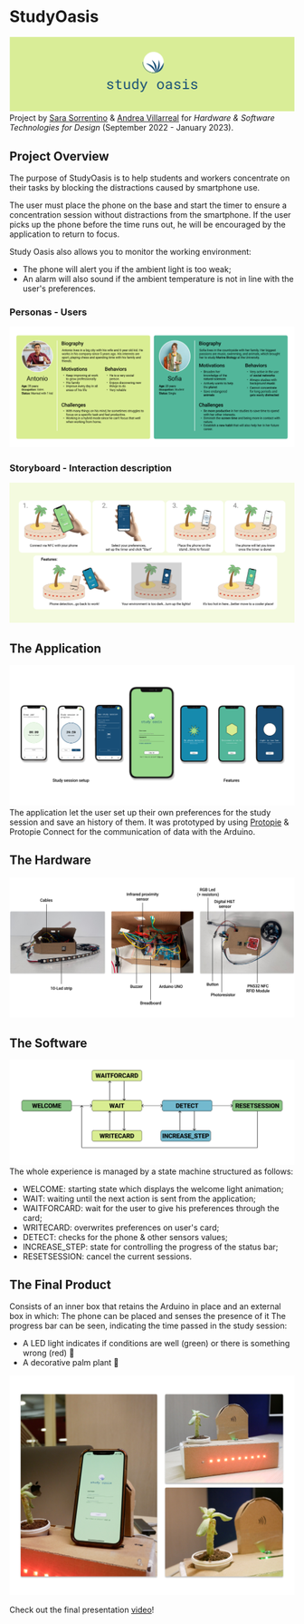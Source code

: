 # StudyOasis
![Logo](Images/StudyOasis.png)
Project by [Sara Sorrentino](https://www.linkedin.com/in/sarasorrentino28/) & [Andrea Villarreal](https://www.linkedin.com/in/andreavillarreale-98/) for _Hardware & Software Technologies for Design_ (September 2022 - January 2023).

## Project Overview
The purpose of StudyOasis is to help students and workers concentrate on their tasks by blocking the distractions caused by smartphone use.

The user must place the phone on the base and start the timer to ensure a concentration session without distractions from the smartphone. If the user picks up the phone before the time runs out, he will be encouraged by the application to return to focus.

Study Oasis also allows you to monitor the working environment:
- The phone will alert you if the ambient light is too weak;
- An alarm will also sound if the ambient temperature is not in line with the user's preferences.

### Personas - Users
![Logo](Images/Personas.png)

### Storyboard - Interaction description
![Logo](Images/Storyboard.png)

## The Application
![Logo](Images/TheApplication.png)
The application let the user set up their own preferences for the study session and save an history of them. It was prototyped by using [Protopie](https://www.protopie.io) & Protopie Connect for the communication of data with the Arduino.

## The Hardware 
![Logo](Images/TheHardware.png)

## The Software
![Logo](Images/TheSoftware.png)
The whole experience is managed by a state machine structured as follows:
- WELCOME: starting state which displays the welcome light animation;
- WAIT: waiting until the next action is sent from the application;
- WAITFORCARD: wait for the user to give his preferences through the card;
- WRITECARD: overwrites preferences on user's card;
- DETECT: checks for the phone & other sensors values;
- INCREASE_STEP: state for controlling the progress of the status bar;
- RESETSESSION: cancel the current sessions.

## The Final Product
Consists of an inner box that retains the Arduino in place and an external box in which: 
The phone can be placed and senses the presence of it
The progress bar can be seen, indicating the time passed in the study session:
- A LED light indicates if conditions are well (green) or there is something wrong (red) 🚨
- A decorative palm plant 🌴 

![Logo](Images/FinalProduct.png)

Check out the final presentation [video](https://polimi365-my.sharepoint.com/personal/10947355_polimi_it/_layouts/15/stream.aspx?id=%2Fpersonal%2F10947355%5Fpolimi%5Fit%2FDocuments%2FFinal%20Video%20Study%20Oasis%2Emp4&nav=eyJyZWZlcnJhbEluZm8iOnsicmVmZXJyYWxBcHAiOiJPbmVEcml2ZUZvckJ1c2luZXNzIiwicmVmZXJyYWxBcHBQbGF0Zm9ybSI6IldlYiIsInJlZmVycmFsTW9kZSI6InZpZXciLCJyZWZlcnJhbFZpZXciOiJNeUZpbGVzTGlua0NvcHkifX0&ga=1&referrer=StreamWebApp%2EWeb&referrerScenario=AddressBarCopied%2Eview%2E3e36d61b%2D9d96%2D4b80%2D8f6f%2D95cf6fbb759a)!
